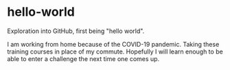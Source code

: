 # hello-world
Exploration into GitHub, first being "hello world".

I am working from home because of the COVID-19 pandemic.
Taking these training courses in place of my commute.
Hopefully I will learn enough to be able to enter a challenge the next time one comes up.
